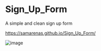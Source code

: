 # Sign_Up_Form
A simple and clean sign up form

https://samarenas.github.io/Sign_Up_Form/

![image](https://user-images.githubusercontent.com/72722841/193959788-ef4173f7-05e6-4eaa-8dc5-c2cd8dba39e0.png)
